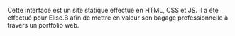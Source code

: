 Cette interface est un site statique effectué en HTML, CSS et JS. 
Il a été effectué pour Elise.B afin de mettre en valeur son bagage professionnelle à travers un portfolio web. 
